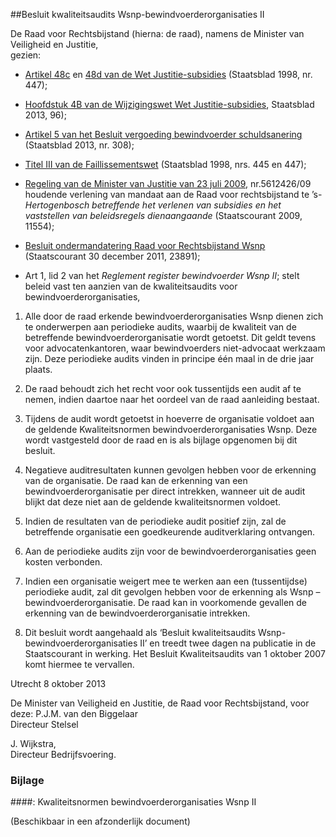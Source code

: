 <meta http-equiv='Content-Type' content='text/html; charset=utf-8' />

##Besluit kwaliteitsaudits Wsnp-bewindvoerderorganisaties II

De Raad voor Rechtsbijstand (hierna: de raad), namens de Minister van Veiligheid en Justitie,  
gezien:

* [Artikel 48c](../../../../../../wet/wet/justitie-subsidies/BWBR0008121/README.md) en [48d van de Wet Justitie-subsidies](../../../../../../wet/wet/justitie-subsidies/BWBR0008121/README.md) (Staatsblad 1998, nr. 447);  

* [Hoofdstuk 4B van de Wijzigingswet Wet Justitie-subsidies](../../../../../../wet/wet/justitie-subsidies/BWBR0008121/README.md), Staatsblad 2013, 96);  

* [Artikel 5 van het Besluit vergoeding bewindvoerder schuldsanering](../../../../../../AMvB/besluit/vergoeding/bewindvoerder/schuldsanering/BWBR0033711/README.md) (Staatsblad 2013, nr. 308);  

* [Titel III van de Faillissementswet](../../../../../../wet/faillissementswet/BWBR0001860/README.md) (Staatsblad 1998, nrs. 445 en 447);  

*  [Regeling van de Minister van Justitie van 23 juli 2009](../../../../../../ministeriele-regeling/regeling/verlening/mandaat/raad/voor/rechtsbijstand/betreffende/verlenen/etc/BWBR0026208/README.md), nr.5612426/09 houdende verlening van mandaat aan de Raad voor rechtsbijstand te ’s-*Hertogenbosch betreffende het verlenen van subsidies en het vaststellen van beleidsregels dienaangaande* (Staatscourant 2009, 11554);  

*  [Besluit ondermandatering Raad voor Rechtsbijstand Wsnp](../../../../../../zbo/besluit/ondermandatering/raad/voor/rechtsbijstand/wsnp/BWBR0031025/README.md) (Staatscourant 30 december 2011, 23891);  

* Art 1, lid 2 van het *Reglement register bewindvoerder Wsnp II*;     stelt beleid vast ten aanzien van de kwaliteitsaudits voor bewindvoerderorganisaties,     

1. Alle door de raad erkende bewindvoerderorganisaties Wsnp dienen zich te onderwerpen aan periodieke audits, waarbij de kwaliteit van de betreffende bewindvoerderorganisatie wordt getoetst. Dit geldt tevens voor advocatenkantoren, waar bewindvoerders niet-advocaat werkzaam zijn. Deze periodieke audits vinden in principe één maal in de drie jaar plaats.  

2. De raad behoudt zich het recht voor ook tussentijds een audit af te nemen, indien daartoe naar het oordeel van de raad aanleiding bestaat.  

3. Tijdens de audit wordt getoetst in hoeverre de organisatie voldoet aan de geldende Kwaliteitsnormen bewindvoerderorganisaties Wsnp. Deze wordt vastgesteld door de raad en is als bijlage opgenomen bij dit besluit.  

4. Negatieve auditresultaten kunnen gevolgen hebben voor de erkenning van de organisatie. De raad kan de erkenning van een bewindvoerderorganisatie per direct intrekken, wanneer uit de audit blijkt dat deze niet aan de geldende kwaliteitsnormen voldoet.  

5. Indien de resultaten van de periodieke audit positief zijn, zal de betreffende organisatie een goedkeurende auditverklaring ontvangen.  

6. Aan de periodieke audits zijn voor de bewindvoerderorganisaties geen kosten verbonden.  

7. Indien een organisatie weigert mee te werken aan een (tussentijdse) periodieke audit, zal dit gevolgen hebben voor de erkenning als Wsnp – bewindvoerderorganisatie. De raad kan in voorkomende gevallen de erkenning van de bewindvoerderorganisatie intrekken.  

8. Dit besluit wordt aangehaald als ‘Besluit kwaliteitsaudits Wsnp-bewindvoerderorganisaties II’ en treedt twee dagen na publicatie in de Staatscourant in werking. Het Besluit Kwaliteitsaudits van 1 oktober 2007 komt hiermee te vervallen.       

Utrecht 
8 oktober 2013   

De 
Minister van Veiligheid en Justitie, 
de Raad voor Rechtsbijstand, voor deze: 
P.J.M. van den Biggelaar  
Directeur Stelsel  

J. Wijkstra,  
Directeur Bedrijfsvoering.   

### Bijlage  

####: Kwaliteitsnormen bewindvoerderorganisaties Wsnp II

(Beschikbaar in een afzonderlijk document) 
